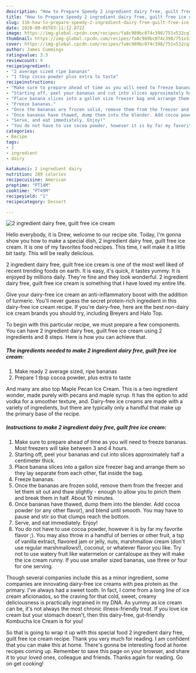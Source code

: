 ```yaml
---
description: "How to Prepare Speedy 2 ingredient dairy free, guilt free ice cream"
title: "How to Prepare Speedy 2 ingredient dairy free, guilt free ice cream"
slug: 116-how-to-prepare-speedy-2-ingredient-dairy-free-guilt-free-ice-cream
date: 2020-09-05T03:11:12.872Z
image: https://img-global.cpcdn.com/recipes/fa8c989bc074c398/751x532cq70/2-ingredient-dairy-free-guilt-free-ice-cream-recipe-main-photo.jpg
thumbnail: https://img-global.cpcdn.com/recipes/fa8c989bc074c398/751x532cq70/2-ingredient-dairy-free-guilt-free-ice-cream-recipe-main-photo.jpg
cover: https://img-global.cpcdn.com/recipes/fa8c989bc074c398/751x532cq70/2-ingredient-dairy-free-guilt-free-ice-cream-recipe-main-photo.jpg
author: James Cummings
ratingvalue: 3.3
reviewcount: 9
recipeingredient:
- "2 average sized ripe bananas"
- "1 tbsp cocoa powder plus extra to taste"
recipeinstructions:
- "Make sure to prepare ahead of time as you will need to freeze bananas. Most freezers will take between 3 and 4 hours."
- "Starting off, peel your bananas and cut into slices approximately half a centimeter thick."
- "Place banana slices into a gallon size freezer bag and arrange them so they lay separate from each other, flat inside the bag."
- "Freeze bananas."
- "Once the bananas are frozen solid, remove them from the freezer and let them sit out and thaw slightly - enough to allow you to pinch them and break them in half. About 10 minutes."
- "Once bananas have thawed, dump them into the blender. Add cocoa powder (or any other flavor), and blend until smooth. You may have to pause and stir so that clumps reach the bottom."
- "Serve, and eat immediately. Enjoy!"
- "You do not have to use cocoa powder, however it is by far my favorite flavor ;). You may also throw in a handful of berries or other fruit, a tsp of vanilla extract, flavored jam or jelly, nuts, marshmallow cream (don&#39;t use regular marshmallows!), coconut, or whatever flavor you like. Try not to use watery fruit like watermelon or cantaloupe as they will make the ice cream runny. If you use smaller sized bananas, use three or four for one serving."
categories:
- Recipe
tags:
- 2
- ingredient
- dairy

katakunci: 2 ingredient dairy 
nutrition: 289 calories
recipecuisine: American
preptime: "PT14M"
cooktime: "PT49M"
recipeyield: "1"
recipecategory: Dessert

---
```



![2 ingredient dairy free, guilt free ice cream](https://img-global.cpcdn.com/recipes/fa8c989bc074c398/751x532cq70/2-ingredient-dairy-free-guilt-free-ice-cream-recipe-main-photo.jpg)

Hello everybody, it is Drew, welcome to our recipe site. Today, I'm gonna show you how to make a special dish, 2 ingredient dairy free, guilt free ice cream. It is one of my favorites food recipes. This time, I will make it a little bit tasty. This will be really delicious.

2 ingredient dairy free, guilt free ice cream is one of the most well liked of recent trending foods on earth. It is easy, it's quick, it tastes yummy. It is enjoyed by millions daily. They're fine and they look wonderful. 2 ingredient dairy free, guilt free ice cream is something that I have loved my entire life.

Give your dairy-free ice cream an anti-inflammatory boost with the addition of turmeric. You&#39;ll never guess the secret protein-rich ingredient in this dairy-free ice cream recipe. If you&#39;re dairy-free, here are the best non-dairy ice cream brands you should try, including Breyers and Halo Top.


To begin with this particular recipe, we must prepare a few components. You can have 2 ingredient dairy free, guilt free ice cream using 2 ingredients and 8 steps. Here is how you can achieve that.

##### The ingredients needed to make 2 ingredient dairy free, guilt free ice cream:

1. Make ready 2 average sized, ripe bananas
1. Prepare 1 tbsp cocoa powder, plus extra to taste


And many are also top Maple Pecan Ice Cream. This is a two ingredient wonder, made purely with pecans and maple syrup. It has the option to add vodka for a smoother texture, and. Dairy-free ice creams are made with a variety of ingredients, but there are typically only a handful that make up the primary base of the recipe. 

##### Instructions to make 2 ingredient dairy free, guilt free ice cream:

1. Make sure to prepare ahead of time as you will need to freeze bananas. Most freezers will take between 3 and 4 hours.
1. Starting off, peel your bananas and cut into slices approximately half a centimeter thick.
1. Place banana slices into a gallon size freezer bag and arrange them so they lay separate from each other, flat inside the bag.
1. Freeze bananas.
1. Once the bananas are frozen solid, remove them from the freezer and let them sit out and thaw slightly - enough to allow you to pinch them and break them in half. About 10 minutes.
1. Once bananas have thawed, dump them into the blender. Add cocoa powder (or any other flavor), and blend until smooth. You may have to pause and stir so that clumps reach the bottom.
1. Serve, and eat immediately. Enjoy!
1. You do not have to use cocoa powder, however it is by far my favorite flavor ;). You may also throw in a handful of berries or other fruit, a tsp of vanilla extract, flavored jam or jelly, nuts, marshmallow cream (don&#39;t use regular marshmallows!), coconut, or whatever flavor you like. Try not to use watery fruit like watermelon or cantaloupe as they will make the ice cream runny. If you use smaller sized bananas, use three or four for one serving.


Though several companies include this as a minor ingredient, some companies are innovating dairy-free ice creams with pea protein as the primary. I&#39;ve always had a sweet tooth. In fact, I come from a long line of ice cream aficionados, so the craving for that cold, sweet, creamy deliciousness is practically ingrained in my DNA. As yummy as ice cream can be, it&#39;s not always the most chronic illness-friendly treat. If you love ice cream but your stomach doesn&#39;t, then this dairy-free, gut-friendly Kombucha Ice Cream is for you! 

So that is going to wrap it up with this special food 2 ingredient dairy free, guilt free ice cream recipe. Thank you very much for reading. I am confident that you can make this at home. There's gonna be interesting food at home recipes coming up. Remember to save this page on your browser, and share it to your loved ones, colleague and friends. Thanks again for reading. Go on get cooking!
